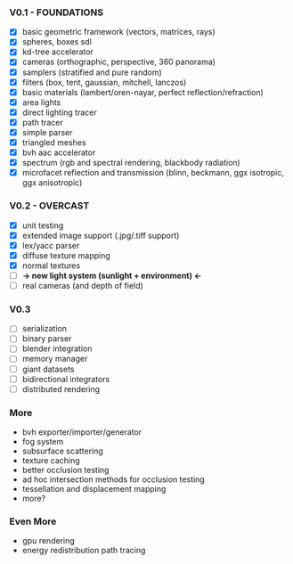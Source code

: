 ### V0.1 - FOUNDATIONS ###
- [x] basic geometric framework (vectors, matrices, rays)
- [x] spheres, boxes sdl
- [x] kd-tree accelerator
- [x] cameras (orthographic, perspective, 360 panorama)
- [x] samplers (stratified and pure random)
- [x] filters (box, tent, gaussian, mitchell, lanczos)
- [x] basic materials (lambert/oren-nayar, perfect reflection/refraction)
- [x] area lights
- [x] direct lighting tracer
- [x] path tracer
- [x] simple parser
- [x] triangled meshes
- [x] bvh aac accelerator
- [x] spectrum (rgb and spectral rendering, blackbody radiation)
- [x] microfacet reflection and transmission (blinn, beckmann, ggx isotropic, ggx anisotropic)

### V0.2  - OVERCAST ###
- [x] unit testing
- [x] extended image support (.jpg/.tiff support)
- [x] lex/yacc parser
- [x] diffuse texture mapping
- [x] normal textures
- [ ] **-> new light system (sunlight + environment) <-**
- [ ] real cameras (and depth of field)

### V0.3 ###
- [ ] serialization
- [ ] binary parser
- [ ] blender integration
- [ ] memory manager
- [ ] giant datasets
- [ ] bidirectional integrators
- [ ] distributed rendering

### More ###
- bvh exporter/importer/generator
- fog system
- subsurface scattering
- texture caching
- better occlusion testing
- ad hoc intersection methods for occlusion testing
- tessellation and displacement mapping
- more?

### Even More ###
- gpu rendering
- energy redistribution path tracing
